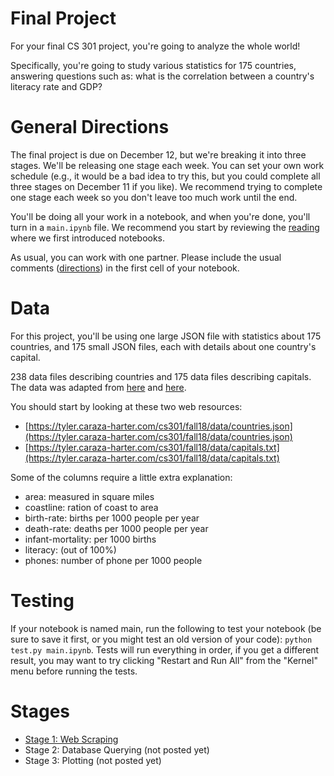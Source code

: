 # Final Project

For your final CS 301 project, you're going to analyze the whole
world!

Specifically, you're going to study various statistics for 175
countries, answering questions such as: what is the correlation
between a country's literacy rate and GDP?

# General Directions

The final project is due on December 12, but we're breaking it into
three stages.  We'll be releasing one stage each week.  You can set
your own work schedule (e.g., it would be a bad idea to try this, but
you could complete all three stages on December 11 if you like).  We
recommend trying to complete one stage each week so you don't leave
too much work until the end.

You'll be doing all your work in a notebook, and when you're done,
you'll turn in a `main.ipynb` file.  We recommend you start by
reviewing the
[reading](https://tyler.caraza-harter.com/cs301/fall18/materials/readings/lec-26/pandas-intro.html)
where we first introduced notebooks.

As usual, you can work with one partner.  Please include the usual
comments
([directions](https://tyler.caraza-harter.com/cs301/fall18/projects.html))
in the first cell of your notebook.

# Data

For this project, you'll be using one large JSON file with statistics
about 175 countries, and 175 small JSON files, each with details about
one country's capital.

238 data files describing countries
and 175 data files describing capitals.  The data was adapted from
[here](http://techslides.com/list-of-countries-and-capitals) and
[here](https://www.kaggle.com/fernandol/countries-of-the-world).

You should start by looking at these two web resources:

* [https://tyler.caraza-harter.com/cs301/fall18/data/countries.json](https://tyler.caraza-harter.com/cs301/fall18/data/countries.json)
* [https://tyler.caraza-harter.com/cs301/fall18/data/capitals.txt](https://tyler.caraza-harter.com/cs301/fall18/data/capitals.txt)

Some of the columns require a little extra explanation:
* area: measured in square miles
* coastline: ration of coast to area
* birth-rate: births per 1000 people per year
* death-rate: deaths per 1000 people per year
* infant-mortality: per 1000 births
* literacy: (out of 100%)
* phones: number of phone per 1000 people

# Testing

If your notebook is named main, run the following to test your
notebook (be sure to save it first, or you might test an old version
of your code): `python test.py main.ipynb`.  Tests will run everything
in order, if you get a different result, you may want to try clicking
"Restart and Run All" from the "Kernel" menu before running the tests.

# Stages

* [Stage 1: Web Scraping](stage1.md)
* Stage 2: Database Querying (not posted yet)
* Stage 3: Plotting (not posted yet)
